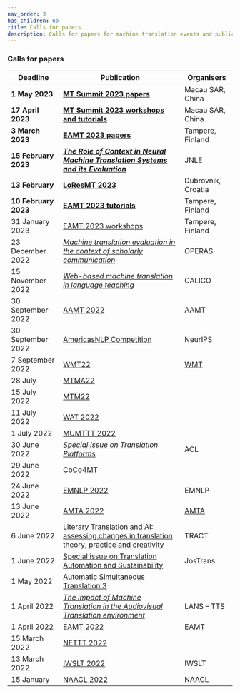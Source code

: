 ```yaml
---
nav_order: 3
has_children: no
title: Calls for papers
description: Calls for papers for machine translation events and publications
---
```


### Calls for papers

| Deadline | Publication | Organisers |
| --- | --- | --- |
| **1 May 2023** | [**MT Summit 2023 papers**](/events/mtsummit2023.md) | Macau SAR, China |
| **17 April 2023** | [**MT Summit 2023 workshops and tutorials**](/events/mtsummit2023.md) | Macau SAR, China |
| **3 March 2023** | [**EAMT 2023 papers**](/events/eamt2023.md) | Tampere, Finland |
| **15 February 2023** | [***The Role of Context in Neural Machine Translation Systems and its Evaluation***](https://sites.google.com/dcu.ie/nlecontextnmt/home) | JNLE |
| **13 February** | [**LoResMT 2023**](/events/loresmt2023.md) | Dubrovnik, Croatia |
| **10 February 2023** | [**EAMT 2023 tutorials**](/events/eamt2023.md) | Tampere, Finland |
| 31 January 2023 | [EAMT 2023 workshops](/events/eamt2023.md) | Tampere, Finland |
| 23 December 2022 | [*Machine translation evaluation in the context of scholarly communication*](https://www.operas-eu.org/machine-translation-evaluation-in-the-context-of-scholarly-communication-open-call/) | OPERAS |
| 15 November 2022 | [*Web-based machine translation in language teaching*](https://calico.org/calico-journal-special-issue-machine-translation-call-for-papers/) | CALICO |
| 30 September 2022 | [AAMT 2022](https://www.aamt.info/event/aamttokyo2022/aamttokyo2022-kobo/) | AAMT |
| 30 September 2022 | [AmericasNLP Competition](http://turing.iimas.unam.mx/americasnlp/st.html) | NeurIPS |
| 7 September 2022 | [WMT22](/events/wmt22.md) | [WMT](/associations/wmt.md) |
| 28 July | [MTMA22](/events/mtma2022.md) | |
| 15 July 2022 | [MTM22](/events/mtm2022.md) | |
| 11 July 2022 | [WAT 2022](wat2022.md) | |
| 1 July 2022 | [MUMTTT 2022](/events/mumttt2022.md) | |
| 30 June 2022 | [*Special Issue on Translation Platforms*](https://www.aclweb.org/portal/content/special-issue-translation-platforms) | ACL |
| 29 June 2022 | [CoCo4MT](https://sites.google.com/view/coco4mt) | |
| 24 June 2022 | [EMNLP 2022](https://2022.emnlp.org/calls/papers/Overview) | EMNLP |
| 13 June 2022 | [AMTA 2022](/events/amta2022.md) | [AMTA](../associations/amta.md) |
| 6 June 2022 | [Literary Translation and AI: assessing changes in translation theory, practice and creativity](lit-translation-and-ai.md) | TRACT |
| 1 June 2022 | [Special issue on Translation Automation and Sustainability](https://jostrans.org/2b.3%20Jostrans%20SI%2041.pdf) | JosTrans |
| 1 May 2022 | [Automatic Simultaneous Translation 3](https://autosimtrans.github.io/cfp) | |
| 1 April 2022 | [*The impact of Machine Translation in the Audiovisual Translation environment*](https://lans-tts.uantwerpen.be/index.php/LANS-TTS/announcement/view/21) | LANS – TTS |
| 1 April 2022 | [EAMT 2022](/events/eamt2022.md) | [EAMT](../associations/eamt.md) |
| 15 March 2022 | [NETTT 2022](/events/nettt2022.md) | |
| 13 March 2022 | [IWSLT 2022](/events/iwslt2022.md) | IWSLT |
| 15 January | [NAACL 2022](https://2022.naacl.org/calls/papers/#paper-submission-details) | NAACL |
